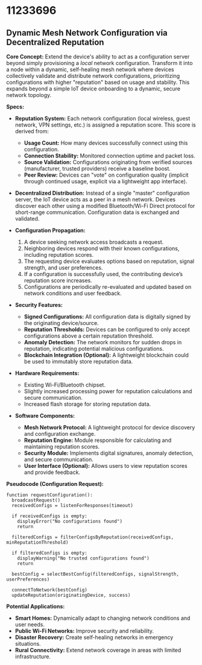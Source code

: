 # 11233696

## Dynamic Mesh Network Configuration via Decentralized Reputation

**Core Concept:** Extend the device's ability to act as a configuration server beyond simply provisioning a *local* network configuration. Transform it into a node within a dynamic, self-healing mesh network where devices collectively validate and distribute network configurations, prioritizing configurations with higher "reputation" based on usage and stability. This expands beyond a simple IoT device onboarding to a dynamic, secure network topology.

**Specs:**

*   **Reputation System:** Each network configuration (local wireless, guest network, VPN settings, etc.) is assigned a reputation score. This score is derived from:
    *   **Usage Count:** How many devices successfully connect using this configuration.
    *   **Connection Stability:** Monitored connection uptime and packet loss.
    *   **Source Validation:**  Configurations originating from verified sources (manufacturer, trusted providers) receive a baseline boost.
    *   **Peer Review:** Devices can "vote" on configuration quality (implicit through continued usage, explicit via a lightweight app interface).

*   **Decentralized Distribution:** Instead of a single "master" configuration server, the IoT device acts as a peer in a mesh network.  Devices discover each other using a modified Bluetooth/Wi-Fi Direct protocol for short-range communication. Configuration data is exchanged and validated.

*   **Configuration Propagation:**
    1.  A device seeking network access broadcasts a request.
    2.  Neighboring devices respond with their known configurations, including reputation scores.
    3.  The requesting device evaluates options based on reputation, signal strength, and user preferences.
    4.  If a configuration is successfully used, the contributing device’s reputation score increases.
    5.  Configurations are periodically re-evaluated and updated based on network conditions and user feedback.

*   **Security Features:**
    *   **Signed Configurations:** All configuration data is digitally signed by the originating device/source.
    *   **Reputation Thresholds:** Devices can be configured to only accept configurations above a certain reputation threshold.
    *   **Anomaly Detection:** The network monitors for sudden drops in reputation, indicating potential malicious configurations.
    *   **Blockchain Integration (Optional):** A lightweight blockchain could be used to immutably store reputation data.

*   **Hardware Requirements:**
    *   Existing Wi-Fi/Bluetooth chipset.
    *   Slightly increased processing power for reputation calculations and secure communication.
    *   Increased flash storage for storing reputation data.

*   **Software Components:**
    *   **Mesh Network Protocol:** A lightweight protocol for device discovery and configuration exchange.
    *   **Reputation Engine:** Module responsible for calculating and maintaining reputation scores.
    *   **Security Module:** Implements digital signatures, anomaly detection, and secure communication.
    *   **User Interface (Optional):** Allows users to view reputation scores and provide feedback.

**Pseudocode (Configuration Request):**

```
function requestConfiguration():
  broadcastRequest()
  receivedConfigs = listenForResponses(timeout)
  
  if receivedConfigs is empty:
    displayError("No configurations found")
    return
  
  filteredConfigs = filterConfigsByReputation(receivedConfigs, minReputationThreshold)
  
  if filteredConfigs is empty:
    displayWarning("No trusted configurations found")
    return
  
  bestConfig = selectBestConfig(filteredConfigs, signalStrength, userPreferences)
  
  connectToNetwork(bestConfig)
  updateReputation(originatingDevice, success)
```

**Potential Applications:**

*   **Smart Homes:** Dynamically adapt to changing network conditions and user needs.
*   **Public Wi-Fi Networks:** Improve security and reliability.
*   **Disaster Recovery:**  Create self-healing networks in emergency situations.
*   **Rural Connectivity:**  Extend network coverage in areas with limited infrastructure.